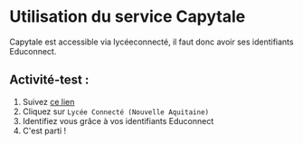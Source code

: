 # Utilisation du service Capytale

Capytale est accessible via lycéeconnecté, il faut donc avoir ses identifiants Educonnect.


## Activité-test : 

1. Suivez [ce lien](https://capytale2.ac-paris.fr/web/c-auth/list?returnto=/web/code/95e6-50729)
2. Cliquez sur ```Lycée Connecté (Nouvelle Aquitaine)```
3. Identifiez vous grâce à vos identifiants Educonnect
4. C'est parti !